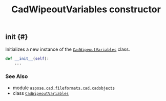 ﻿---
title: CadWipeoutVariables constructor
second_title: Aspose.CAD for Python via .NET API References
description: 
type: docs
weight: 10
url: /python-net/aspose.cad.fileformats.cad.cadobjects/cadwipeoutvariables/__init__/
is_root: false
---

## __init__ {#}

Initializes a new instance of the [`CadWipeoutVariables`](/cad/python-net/aspose.cad.fileformats.cad.cadobjects/cadwipeoutvariables) class.



```python
def __init__(self):
    ...
```





### See Also
* module [`aspose.cad.fileformats.cad.cadobjects`](../../)
* class [`CadWipeoutVariables`](/cad/python-net/aspose.cad.fileformats.cad.cadobjects/cadwipeoutvariables)
